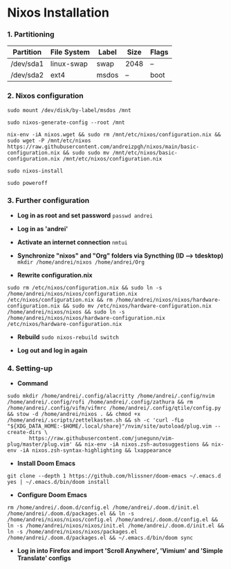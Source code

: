 # Nixos Installation

### 1. Partitioning

| Partition | File System | Label | Size | Flags |
| --------- | ----------- | ----- | ---- | ----- |
| /dev/sda1 | linux-swap  | swap  | 2048 | –     |
| /dev/sda2 | ext4        | msdos | –    | boot  |

### 2. Nixos configuration

`sudo mount /dev/disk/by-label/msdos /mnt`

`sudo nixos-generate-config --root /mnt`

```
nix-env -iA nixos.wget && sudo rm /mnt/etc/nixos/configuration.nix && sudo wget -P /mnt/etc/nixos https://raw.githubusercontent.com/andreizpgh/nixos/main/basic-configuration.nix && sudo sudo mv /mnt/etc/nixos/basic-configuration.nix /mnt/etc/nixos/configuration.nix
```

`sudo nixos-install`

`sudo poweroff`

### 3. Further configuration

- **Log in as root and set password**
`passwd andrei`

- **Log in as 'andrei'**

- **Activate an internet connection**
`nmtui`

- **Synchronize "nixos" and "Org" folders via Syncthing (ID –> tdesktop)**
`mkdir /home/andrei/nixos /home/andrei/Org`

- **Rewrite configuration.nix**
```
sudo rm /etc/nixos/configuration.nix && sudo ln -s /home/andrei/nixos/nixos/configuration.nix /etc/nixos/configuration.nix && rm /home/andrei/nixos/nixos/hardware-configuration.nix && sudo mv /etc/nixos/hardware-configuration.nix /home/andrei/nixos/nixos && sudo ln -s /home/andrei/nixos/nixos/hardware-configuration.nix /etc/nixos/hardware-configuration.nix
```

- **Rebuild** 
`sudo nixos-rebuild switch`

- **Log out and log in again**

### 4. Setting-up

- **Command**
```
sudo mkdir /home/andrei/.config/alacritty /home/andrei/.config/nvim /home/andrei/.config/rofi /home/andrei/.config/zathura && rm /home/andrei/.config/vifm/vifmrc /home/andrei/.config/qtile/config.py && stow -d /home/andrei/nixos . && chmod +x /home/andrei/.scripts/zettelkasten.sh && sh -c 'curl -fLo "${XDG_DATA_HOME:-$HOME/.local/share}"/nvim/site/autoload/plug.vim --create-dirs \
       https://raw.githubusercontent.com/junegunn/vim-plug/master/plug.vim' && nix-env -iA nixos.zsh-autosuggestions && nix-env -iA nixos.zsh-syntax-highlighting && lxappearance
``` 

- **Install Doom Emacs**
```
git clone --depth 1 https://github.com/hlissner/doom-emacs ~/.emacs.d
yes | ~/.emacs.d/bin/doom install
```

- **Configure Doom Emacs**
```
rm /home/andrei/.doom.d/config.el /home/andrei/.doom.d/init.el /home/andrei/.doom.d/packages.el && ln -s /home/andrei/nixos/nixos/config.el /home/andrei/.doom.d/config.el && ln -s /home/andrei/nixos/nixos/init.el /home/andrei/.doom.d/init.el && ln -s /home/andrei/nixos/nixos/packages.el /home/andrei/.doom.d/packages.el && ~/.emacs.d/bin/doom sync
```
 
- **Log in into Firefox and import 'Scroll Anywhere', 'Vimium' and 'Simple Translate' configs**
